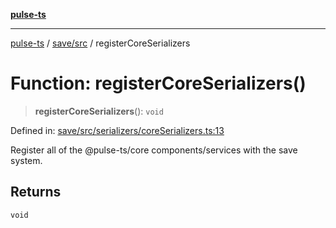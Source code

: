 [**pulse-ts**](../../../README.md)

***

[pulse-ts](../../../README.md) / [save/src](../README.md) / registerCoreSerializers

# Function: registerCoreSerializers()

> **registerCoreSerializers**(): `void`

Defined in: [save/src/serializers/coreSerializers.ts:13](https://github.com/jlehett/pulse-ts/blob/95f7e0ab0aafbcd2aad691251c554317b3dfe19c/packages/save/src/serializers/coreSerializers.ts#L13)

Register all of the @pulse-ts/core components/services with the save system.

## Returns

`void`
